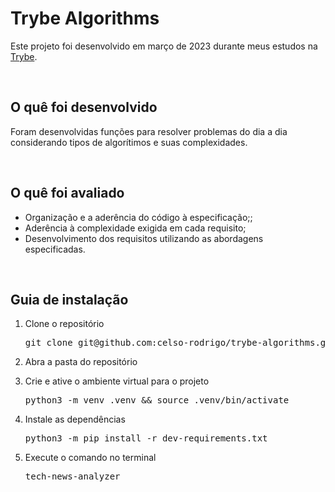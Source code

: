<h1>Trybe Algorithms</h1>
<p>Este projeto foi desenvolvido em março de 2023 durante meus estudos na <a href="https://www.betrybe.com/">Trybe</a>.</p>

<br/>

<h2>O quê foi desenvolvido</h2>
<p>Foram desenvolvidas funções para resolver problemas do dia a dia considerando tipos de algorítimos e suas complexidades.</p>
<br/>
  
<h2>O quê foi avaliado</h2>
<ul>
  <li>Organização e a aderência do código à especificação;;</li>
  <li>Aderência à complexidade exigida em cada requisito;</li>
  <li>Desenvolvimento dos requisitos utilizando as abordagens especificadas.</li>
</ul>

<br/>

<h2>Guia de instalação</h2> 
<ol>
  <li>
    <p>Clone o repositório</p>
    <pre>git clone git@github.com:celso-rodrigo/trybe-algorithms.git</pre>
  </li>
  <li>
    <p>Abra a pasta do repositório</p>
  </li>
  <li>
    <p>Crie e ative o ambiente virtual para o projeto</p>
    <pre>python3 -m venv .venv && source .venv/bin/activate</pre>
  </li>
  <li>
    <p>Instale as dependências</p>
    <pre>python3 -m pip install -r dev-requirements.txt</pre>
  </li>
  <li>
    <p>Execute o comando no terminal</p>
    <pre>tech-news-analyzer</pre>
  </li>
</ol>
